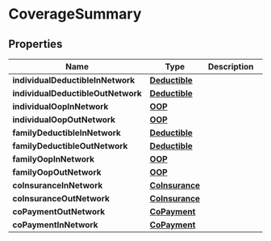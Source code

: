 
# CoverageSummary

## Properties
| Name | Type | Description | Notes |
| ------------ | ------------- | ------------- | ------------- |
| **individualDeductibleInNetwork** | [**Deductible**](Deductible.md) |  |  [optional] |
| **individualDeductibleOutNetwork** | [**Deductible**](Deductible.md) |  |  [optional] |
| **individualOopInNetwork** | [**OOP**](OOP.md) |  |  [optional] |
| **individualOopOutNetwork** | [**OOP**](OOP.md) |  |  [optional] |
| **familyDeductibleInNetwork** | [**Deductible**](Deductible.md) |  |  [optional] |
| **familyDeductibleOutNetwork** | [**Deductible**](Deductible.md) |  |  [optional] |
| **familyOopInNetwork** | [**OOP**](OOP.md) |  |  [optional] |
| **familyOopOutNetwork** | [**OOP**](OOP.md) |  |  [optional] |
| **coInsuranceInNetwork** | [**CoInsurance**](CoInsurance.md) |  |  [optional] |
| **coInsuranceOutNetwork** | [**CoInsurance**](CoInsurance.md) |  |  [optional] |
| **coPaymentOutNetwork** | [**CoPayment**](CoPayment.md) |  |  [optional] |
| **coPaymentInNetwork** | [**CoPayment**](CoPayment.md) |  |  [optional] |



